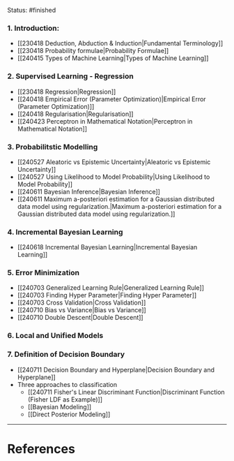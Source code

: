 Status: #finished
### 1. Introduction:
- [[230418 Deduction, Abduction & Induction|Fundamental Terminology]]
- [[230418 Probability formulae|Probability Formulae]]
- [[240415 Types of Machine Learning|Types of Machine Learning]]
### 2. Supervised Learning - Regression
- [[230418 Regression|Regression]]
- [[240418 Empirical Error (Parameter Optimization)|Empirical Error (Parameter Optimization)]]
- [[240418 Regularisation|Regularisation]]
- [[240423 Perceptron in Mathematical Notation|Perceptron in Mathematical Notation]]
### 3. Probabilitstic Modelling 
- [[240527 Aleatoric vs Epistemic Uncertainty|Aleatoric vs Epistemic Uncertainty]]
- [[240527 Using Likelihood to Model Probability|Using Likelihood to Model Probability]]
- [[240611 Bayesian Inference|Bayesian Inference]]
- [[240611 Maximum a-posteriori estimation for a Gaussian distributed data model using regularization.|Maximum a-posteriori estimation for a Gaussian distributed data model using regularization.]]
### 4. Incremental Bayesian Learning
- [[240618 Incremental Bayesian Learning|Incremental Bayesian Learning]]
### 5. Error Minimization
- [[240703 Generalized Learning Rule|Generalized Learning Rule]]
- [[240703 Finding Hyper Parameter|Finding Hyper Parameter]]
- [[240703 Cross Validation|Cross Validation]]
- [[240710 Bias vs Variance|Bias vs Variance]]
- [[240710 Double Descent|Double Descent]]
### 6. Local and Unified Models
### 7. Definition of Decision Boundary
- [[240711 Decision Boundary and Hyperplane|Decision Boundary and Hyperplane]]
- Three approaches to classification 
	- [[240711 Fisher's Linear Discriminant Function|Discriminant Function (Fisher LDF as Example)]]
	- [[Bayesian Modeling]]
	- [[Direct Posterior Modeling]]





---
# References
